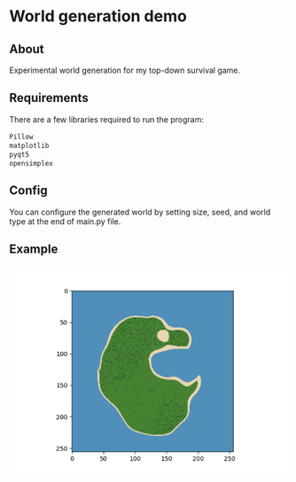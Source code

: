 # World generation demo

## About
Experimental world generation for my top-down survival game.

## Requirements
There are a few libraries required to run the program:
```
Pillow
matplotlib
pyqt5
opensimplex
```

## Config
You can configure the generated world by setting size, seed, and world type at the end of main.py file.

## Example
![Example world](example.png)